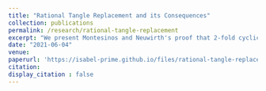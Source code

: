 ```yaml
---
title: "Rational Tangle Replacement and its Consequences"
collection: publications
permalink: /research/rational-tangle-replacement
excerpt: "We present Montesinos and Neuwirth's proof that 2-fold cyclic branched covers of S<sup>3</sup> are precisely the (closed, orientable) 3-manifolds which can be obtained via surgery on a strongly-invertible link in S<sup>3</sup>. The proof uses rational tangle replacement, of which we give a short exposition. This paper was written for a course on low-dimensional topology run by Joan Licata at the ANU."
date: "2021-06-04"
venue:
paperurl: 'https://isabel-prime.github.io/files/rational-tangle-replacement.pdf'
citation: 
display_citation : false
---
```



